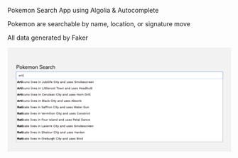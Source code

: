 Pokemon Search App using Algolia & Autocomplete

Pokemon are searchable by name, location, or signature move

All data generated by Faker

![Example Screen Capture](/app/assets/images/screen.png)



